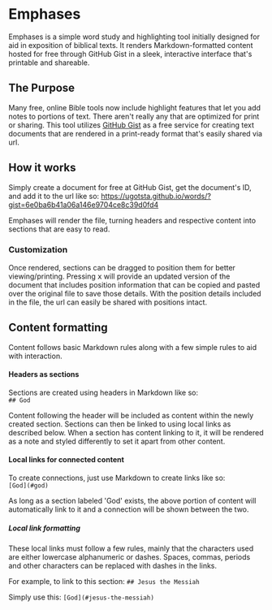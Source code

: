 # Emphases
Emphases is a simple word study and highlighting tool initially designed for aid in exposition of biblical texts. It renders Markdown-formatted content hosted for free through GitHub Gist in a sleek, interactive interface that's printable and shareable.

## The Purpose
Many free, online Bible tools now include highlight features that let you add notes to portions of text. There aren't really any that are optimized for print or sharing. This tool utilizes [GitHub Gist](https://gist.github.com/) as a free service for creating text documents that are rendered in a print-ready format that's easily shared via url.

## How it works
Simply create a document for free at GitHub Gist, get the document's ID, and add it to the url like so:
https://ugotsta.github.io/words/?gist=6e0ba6b41a06a146e9704ce8c39d0fd4

Emphases will render the file, turning headers and respective content into sections that are easy to read.

### Customization
Once rendered, sections can be dragged to position them for better viewing/printing. Pressing <kbd>x</kbd> will provide an updated version of the document that includes position information that can be copied and pasted over the original file to save those details. With the position details included in the file, the url can easily be shared with positions intact.

## Content formatting
Content follows basic Markdown rules along with a few simple rules to aid with interaction.

#### Headers as sections
Sections are created using headers in Markdown like so:  
```## God```

Content following the header will be included as content within the newly created section. Sections can then be linked to using local links as described below. When a section has content linking to it, it will be rendered as a note and styled differently to set it apart from other content.

#### Local links for connected content
To create connections, just use Markdown to create links like so:  
```[God](#god)```

As long as a section labeled 'God' exists, the above portion of content will automatically link to it and a connection will be shown between the two.

##### Local link formatting
These local links must follow a few rules, mainly that the characters used are either lowercase alphanumeric or dashes. Spaces, commas, periods and other characters can be replaced with dashes in the links.

For example, to link to this section:
```## Jesus the Messiah```

Simply use this:
```[God](#jesus-the-messiah)```
